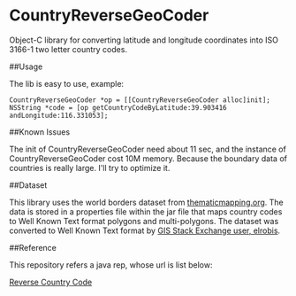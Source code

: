 CountryReverseGeoCoder
======================

Object-C library for converting latitude and longitude coordinates into ISO 3166-1 two letter country codes.

##Usage

The lib is easy to use, example:

    CountryReverseGeoCoder *op = [[CountryReverseGeoCoder alloc]init];
    NSString *code = [op getCountryCodeByLatitude:39.903416 andLongitude:116.331053];

##Known Issues

The init of CountryReverseGeoCoder need about 11 sec, and the instance of CountryReverseGeoCoder cost 10M memory. Because the boundary data of countries is really large. I'll try to optimize it.

##Dataset

This library uses the world borders dataset from [thematicmapping.org](http://thematicmapping.org/downloads/world_borders.php). The data is stored in a properties file within the jar file that maps country codes to Well Known Text format polygons and multi-polygons. The dataset was converted to Well Known Text format by [GIS Stack Exchange user, elrobis](http://gis.stackexchange.com/a/17441).

##Reference

This repository refers a java rep, whose url is list below:

[Reverse Country Code](https://github.com/bencampion/reverse-country-code)
